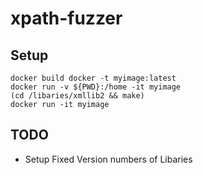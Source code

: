 # xpath-fuzzer

## Setup
```
docker build docker -t myimage:latest
docker run -v ${PWD}:/home -it myimage
(cd /libaries/xmllib2 && make)
docker run -it myimage
```

## TODO
  - Setup Fixed Version numbers of Libaries